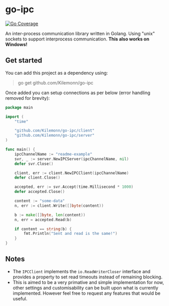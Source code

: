 # go-ipc

<!-- 
go test -coverpkg ./... -coverprofile cover.out ./...
go tool cover -html cover.out -o cover.html
-->

[![Go Coverage](https://github.com/Kilemonn/go-ipc/wiki/coverage.svg)](https://raw.githack.com/wiki/Kilemonn/go-ipc/coverage.html)


An inter-process communication library written in Golang. Using "unix" sockets to support interprocess communication. **This also works on Windows!**

## Get started

You can add this project as a dependency using:

> go get github.com/Kilemonn/go-ipc

Once added you can setup connections as per below (error handling removed for brevity):
```go
package main

import (
    "time"

	"github.com/Kilemonn/go-ipc/client"
	"github.com/Kilemonn/go-ipc/server"
)

func main() {
	ipcChannelName := "readme-example"
	svr, _ := server.NewIPCServer(ipcChannelName, nil)
	defer svr.Close()

	client, err := client.NewIPCClient(ipcChannelName)
	defer client.Close()

	accepted, err := svr.Accept(time.Millisecond * 1000)
	defer accepted.Close()

	content := "some-data"
	n, err := client.Write([]byte(content))

	b := make([]byte, len(content))
	n, err = accepted.Read(b)

	if content == string(b) {
		fmt.Println("Sent and read is the same!")
	}
}
```

## Notes

- The `IPCClient` implements the `io.ReadWriterCloser` interface and provides a property to set read timeouts instead of remaining blocking.
- This is aimed to be a very primative and simple implementation for now, other settings and customisability can be built upon what is currently implemented. However feel free to request any features that would be useful.
